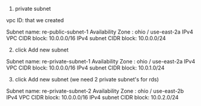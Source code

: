 1. private subnet

vpc ID: that we created

Subnet name: re-public-subnet-1
Availability Zone : ohio / use-east-2a
IPv4 VPC CIDR block: 10.0.0.0/16
IPv4 subnet CIDR block: 10.0.0.0/24

2. click Add new subnet

Subnet name: re-private-subnet-1
Availability Zone : ohio / use-east-2a
IPv4 VPC CIDR block: 10.0.0.0/16
IPv4 subnet CIDR block: 10.0.1.0/24

3. click Add new subnet (we need 2 private subnet's for rds)

Subnet name: re-private-subnet-2
Availability Zone : ohio / use-east-2b
IPv4 VPC CIDR block: 10.0.0.0/16
IPv4 subnet CIDR block: 10.0.2.0/24